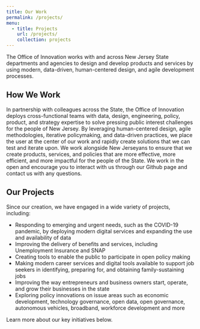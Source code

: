 ```yaml
---
title: Our Work
permalink: /projects/
menu:
  - title: Projects
    url: /projects/
    collection: projects
---
```


<p class="usa-intro">The Office of Innovation works with and across New Jersey State departments and agencies to design and develop products and services by using modern, data-driven, human-centered design, and agile development processes.
</p>

## How We Work

In partnership with colleagues across the State, the Office of Innovation deploys cross-functional teams with data, design, engineering, policy, product, and strategy expertise to solve pressing public interest challenges for the people of New Jersey. By leveraging human-centered design, agile methodologies, iterative policymaking, and data-driven practices, we place the user at the center of our work and rapidly create solutions that we can test and iterate upon. We work alongside New Jerseyans to ensure that we create products, services, and policies that are more effective, more efficient, and more impactful for the people of the State. We work in the open and encourage you to interact with us through our Github page and contact us with any questions.

## Our Projects

Since our creation, we have engaged in a wide variety of projects, including:

- Responding to emerging and urgent needs, such as the COVID-19 pandemic, by deploying modern digital services and expanding the use and availability of data
- Improving the delivery of benefits and services, including Unemployment Insurance and SNAP
- Creating tools to enable the public to participate in open policy making
- Making modern career services and digital tools available to support job seekers in identifying, preparing for, and obtaining family-sustaining jobs
- Improving the way entrepreneurs and business owners start, operate, and grow their businesses in the state
- Exploring policy innovations on issue areas such as economic development, technology governance, open data, open governance, autonomous vehicles, broadband, workforce development and more

Learn more about our key initiatives below.
